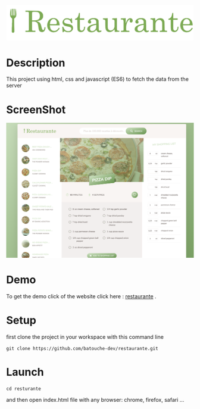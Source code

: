 ![Restaurante](./dist/img/logo.png)

# Description

This project using html, css and javascript (ES6) to fetch the data from the server

# ScreenShot

![Restaurante](./dist/img/screen-shot.png)

# Demo

To get the demo click of the website click here : [restaurante](https://azedine-batouche.github.io/restaurante/) .

# Setup

first clone the project in your workspace with this command line

```
git clone https://github.com/batouche-dev/restaurante.git
```

# Launch

```
cd resturante
```

and then open index.html file with any browser: chrome, firefox, safari ...

